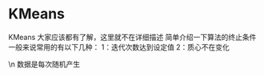 # KMeans
KMeans 大家应该都有了解，这里就不在详细描述
简单介绍一下算法的终止条件
一般来说常用的有以下几种：
  1：迭代次数达到设定值
  2：质心不在变化

\n
数据是每次随机产生
